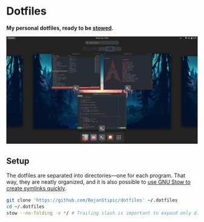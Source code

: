 # Dotfiles

**My personal dotfiles, ready to be [stowed](https://www.gnu.org/software/stow/).**

![Screenshot](screenshot.png)

## Setup

The dotfiles are separated into directories—one for each program.
That way, they are neatly organized, and it is also possible to
[use GNU Stow to create symlinks quickly](http://brandon.invergo.net/news/2012-05-26-using-gnu-stow-to-manage-your-dotfiles.html).

```bash
git clone 'https://github.com/BojanStipic/dotfiles' ~/.dotfiles
cd ~/.dotfiles
stow --no-folding -v */ # Trailing slash is important to expand only directories
```
